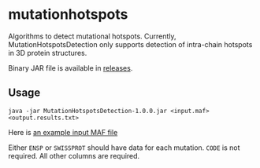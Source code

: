 # mutationhotspots
Algorithms to detect mutational hotspots. Currently, MutationHotspotsDetection only supports detection of intra-chain hotspots in 3D protein structures.

Binary JAR file is available in [releases](https://github.com/knowledgesystems/mutationhotspots/releases).

## Usage


`java -jar MutationHotspotsDetection-1.0.0.jar <input.maf> <output.results.txt>`

Here is [an example input MAF file](https://github.com/knowledgesystems/mutationhotspots/blob/1.0.0/MutationHotspotsDetection/src/main/resources/data/example.maf)

Either `ENSP` or `SWISSPROT` should have data for each mutation. `CODE` is not required. All other columns are required.
